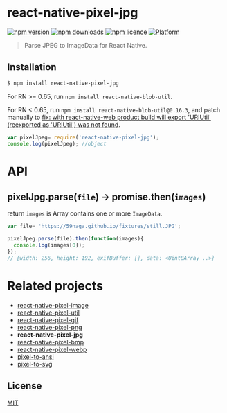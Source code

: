 # react-native-pixel-jpg

[![npm version](http://img.shields.io/npm/v/react-native-pixel-jpg.svg?style=flat-square)](https://npmjs.org/package/react-native-pixel-jpg "View this project on npm")
[![npm downloads](http://img.shields.io/npm/dm/react-native-pixel-jpg.svg?style=flat-square)](https://npmjs.org/package/react-native-pixel-jpg "View this project on npm")
[![npm licence](http://img.shields.io/npm/l/react-native-pixel-jpg.svg?style=flat-square)](https://npmjs.org/package/react-native-pixel-jpg "View this project on npm")
[![Platform](https://img.shields.io/badge/platform-ios%20%7C%20android%20%7C%20web-989898.svg?style=flat-square)](https://npmjs.org/package/react-native-pixel-jpg "View this project on npm")

> Parse JPEG to ImageData for React Native.

## Installation
```bash
$ npm install react-native-pixel-jpg
```
For RN >= 0.65, run `npm install react-native-blob-util`.

For RN < 0.65, run `npm install react-native-blob-util@0.16.3`, and patch manually to [fix: with react-native-web product build will export 'URIUtil' (reexported as 'URIUtil') was not found](https://github.com/RonRadtke/react-native-blob-util/pull/201/files).
```js
var pixelJpeg= require('react-native-pixel-jpg');
console.log(pixelJpeg); //object
```

# API

## pixelJpg.parse(`file`) -> promise.then(`images`)

return `images` is Array contains one or more `ImageData`.

```js
var file= 'https://59naga.github.io/fixtures/still.JPG';

pixelJpeg.parse(file).then(function(images){
  console.log(images[0]);
});
// {width: 256, height: 192, exifBuffer: [], data: <Uint8Array ..>}
```

# Related projects
* [react-native-pixel-image](https://github.com/flyskywhy/react-native-pixel-image)
* [react-native-pixel-util](https://github.com/flyskywhy/react-native-pixel-util)
* [react-native-pixel-gif](https://github.com/flyskywhy/react-native-pixel-gif)
* [react-native-pixel-png](https://github.com/flyskywhy/react-native-pixel-png)
* __react-native-pixel-jpg__
* [react-native-pixel-bmp](https://github.com/flyskywhy/react-native-pixel-bmp)
* [react-native-pixel-webp](https://github.com/flyskywhy/react-native-pixel-webp)
* [pixel-to-ansi](https://github.com/59naga/pixel-to-ansi)
* [pixel-to-svg](https://github.com/59naga/pixel-to-svg)

License
---
[MIT][License]

[License]: http://59naga.mit-license.org/
